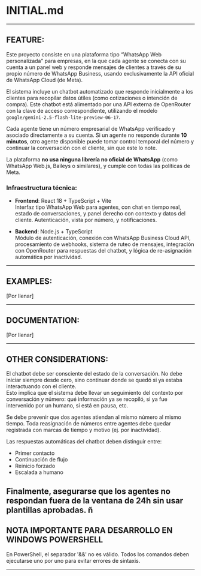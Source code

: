 # INITIAL.md

---

## FEATURE:

Este proyecto consiste en una plataforma tipo “WhatsApp Web personalizada” para empresas, en la que cada agente se conecta con su cuenta a un panel web y responde mensajes de clientes a través de su propio número de WhatsApp Business, usando exclusivamente la API oficial de WhatsApp Cloud (de Meta).

El sistema incluye un chatbot automatizado que responde inicialmente a los clientes para recopilar datos útiles (como cotizaciones o intención de compra). Este chatbot está alimentado por una API externa de OpenRouter con la clave de acceso correspondiente, utilizando el modelo `google/gemini-2.5-flash-lite-preview-06-17`.

Cada agente tiene un número empresarial de WhatsApp verificado y asociado directamente a su cuenta. Si un agente no responde durante **10 minutos**, otro agente disponible puede tomar control temporal del número y continuar la conversación con el cliente, sin que este lo note.

La plataforma **no usa ninguna librería no oficial de WhatsApp** (como WhatsApp Web.js, Baileys o similares), y cumple con todas las políticas de Meta.

### Infraestructura técnica:
- **Frontend**: React 18 + TypeScript + Vite  
  Interfaz tipo WhatsApp Web para agentes, con chat en tiempo real, estado de conversaciones, y panel derecho con contexto y datos del cliente. Autenticación, vista por número, y notificaciones.
  
- **Backend**: Node.js + TypeScript  
  Módulo de autenticación, conexión con WhatsApp Business Cloud API, procesamiento de webhooks, sistema de ruteo de mensajes, integración con OpenRouter para respuestas del chatbot, y lógica de re-asignación automática por inactividad.

---

## EXAMPLES:

[Por llenar]

---

## DOCUMENTATION:

[Por llenar]

---

## OTHER CONSIDERATIONS:

El chatbot debe ser consciente del estado de la conversación. No debe iniciar siempre desde cero, sino continuar donde se quedó si ya estaba interactuando con el cliente.  
Esto implica que el sistema debe llevar un seguimiento del contexto por conversación y número: qué información ya se recopiló, si ya fue intervenido por un humano, si está en pausa, etc.

Se debe prevenir que dos agentes atiendan al mismo número al mismo tiempo. Toda reasignación de números entre agentes debe quedar registrada con marcas de tiempo y motivo (ej. por inactividad).

Las respuestas automáticas del chatbot deben distinguir entre:
- Primer contacto
- Continuación de flujo
- Reinicio forzado
- Escalada a humano

Finalmente, asegurarse que los agentes no respondan fuera de la ventana de 24h sin usar plantillas aprobadas.
ñ
---

## NOTA IMPORTANTE PARA DESARROLLO EN WINDOWS POWERSHELL

En PowerShell, el separador '&&' no es válido. Todos los comandos deben ejecutarse uno por uno para evitar errores de sintaxis.

---

